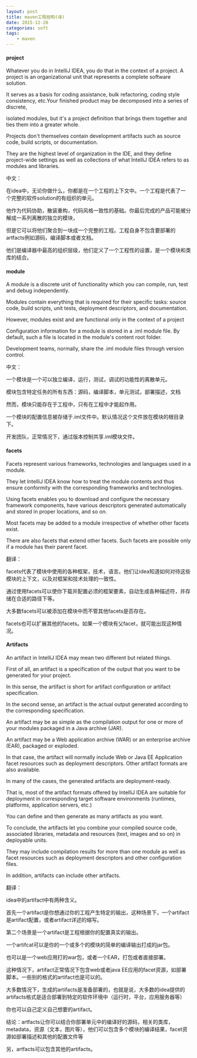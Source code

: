 ```yaml
---
layout: post
title: maven工程结构(译)
date: 2015-12-28
categories: soft
tags:
    - maven
---
```


#### project
Whatever you do in IntelliJ IDEA, you do that in the context of a project. A project is an organizational unit that represents a complete software solution.

It serves as a basis for coding assistance, bulk refactoring, coding style consistency, etc.Your finished product may be decomposed into a series of discrete,

isolated modules, but it's a project definition that brings them together and ties them into a greater whole.

Projects don't themselves contain development artifacts such as source code, build scripts, or documentation.

They are the highest level of organization in the IDE, and they define project-wide settings as well as collections of what IntelliJ IDEA refers to as modules and libraries.

中文：

在idea中，无论你做什么，你都是在一个工程的上下文中。一个工程是代表了一个完整的软件solution的有组织的单元。

他作为代码协助，散装重构，代码风格一致性的基础。你最后完成的产品可能被分解成一系列离散的独立的模块，

但是它可以将他们聚合到一块成一个完整的工程。工程自身不包含要部署的artfacts例如源码，编译脚本或者文档。

他们是编译器中最高的组织层级，他们定义了一个工程性的设置，是一个模块和类库的结合。

#### module
A module is a discrete unit of functionality which you can compile, run, test and debug independently.

Modules contain everything that is required for their specific tasks: source code, build scripts, unit tests, deployment descriptors, and documentation.

However, modules exist and are functional only in the context of a project

Configuration information for a module is stored in a .iml module file. By default, such a file is located in the module's content root folder.

Development teams, normally, share the .iml module files through version control.

中文：

一个模块是一个可以独立编译，运行，测试，调试的功能性的离散单元。

模块包含特定任务的所有东西：源码，编译脚本，单元测试，部署描述，文档

然而，模块只能存在于工程中，只有在工程中才能起作用。

一个模块的配置信息被存储于.iml文件中。默认情况这个文件放在模块的根目录下。

开发团队，正常情况下，通过版本控制共享.iml模块文件。

#### facets
Facets represent various frameworks, technologies and languages used in a module.

They let IntelliJ IDEA know how to treat the module contents and thus ensure conformity with the corresponding frameworks and technologies.

Using facets enables you to download and configure the necessary framework components, have various descriptors generated automatically and stored in proper locations, and so on.

Most facets may be added to a module irrespective of whether other facets exist.

There are also facets that extend other facets. Such facets are possible only if a module has their parent facet.

翻译：

facets代表了模块中使用的各种框架，技术，语言。他们让idea知道如何对待这些模块的上下文，以及对框架和技术处理的一致性。

通过使用facets可以使你下载并配置必须的框架要素，自动生成各种描述符，并存储在合适的路径下等。

大多数facets可以被添加在模块中而不管其他facets是否存在。

facets也可以扩展其他的facets。如果一个模块有父facet，就可能出现这种情况。

#### Artifacts
An artifact in IntelliJ IDEA may mean two different but related things.

First of all, an artifact is a specification of the output that you want to be generated for your project.

In this sense, the artifact is short for artifact configuration or artifact specification.

In the second sense, an artifact is the actual output generated according to the corresponding specification.

An artifact may be as simple as the compilation output for one or more of your modules packaged in a Java archive (JAR).

An artifact may be a Web application archive (WAR) or an enterprise archive (EAR), packaged or exploded.

In that case, the artifact will normally include Web or Java EE Application facet resources such as deployment descriptors. Other artifact formats are also available.

In many of the cases, the generated artifacts are deployment-ready.

That is, most of the artifact formats offered by IntelliJ IDEA are suitable for deployment in corresponding target software environments (runtimes, platforms, application servers, etc.)

You can define and then generate as many artifacts as you want.

To conclude, the artifacts let you combine your compiled source code, associated libraries, metadata and resources (text, images and so on) in deployable units.

They may include compilation results for more than one module as well as facet resources such as deployment descriptors and other configuration files.

In addition, artifacts can include other artifacts.

翻译：

idea中的artifact中有两种含义。

首先一个artifact是你想通过你的工程产生特定的输出，这种场景下，一个artifact是artifact配置，或者artifact详述的缩写。

第二个场景是一个artifact是工程根据你的配置真实的输出。

一个artifcat可以是你的一个或多个的模块的简单的编译输出打成的jar包。

也可以是一个web应用打的war包，或者一个EAR，打包或者直接部署。

这种情况下，artifact正常情况下包含web或者java EE应用的facet资源，如部署脚本。一些别的格式的artifact也是可以的。

大多数情况下，生成的artifacts是准备部署的，也就是说，大多数的idea提供的artifacts格式是适合部署到特定的软件环境中（运行时，平台，应用服务器等）

你也可以自己定义自己想要的artifact。

结论：artfacts让你可以结合你部署单元中的编译好的源码，相关的类库，metadata，资源（文本，图片等），他们可以包含多个模块的编译结果，facet资源如部署描述和其他的配置文件等

另，artfacts可以包含其他的artifacts。

